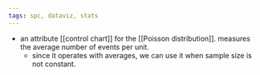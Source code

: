 ```yaml
---
tags: spc, dataviz, stats
---
```


- an attribute [[control chart]] for the [[Poisson distribution]]. measures the average number of events per unit.
	- since it operates with averages, we can use it when sample size is not constant.